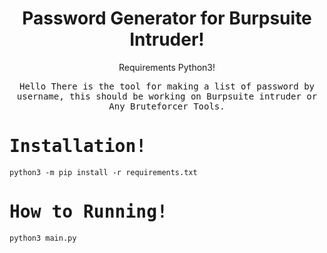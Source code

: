 <div align="center">
  <h1>Password Generator for Burpsuite Intruder!</h1>
  <p align="center"> Requirements Python3! </p>
  
  <samp>Hello There is the tool for making a list of password by username, this should be working on Burpsuite intruder or Any Bruteforcer Tools.</samp>
</div>

<samp>
  <h1>Installation!</h1>
</samp>

```
python3 -m pip install -r requirements.txt
```

<samp>
  <h1>How to Running!</h1>
</samp>


```
python3 main.py
```
